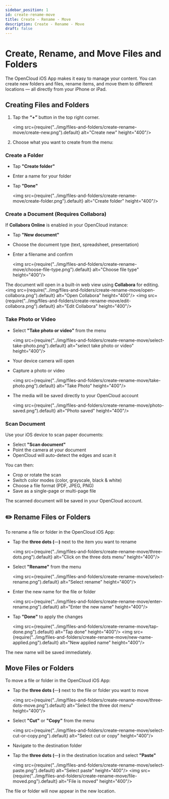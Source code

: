 ```yaml
---
sidebar_position: 1
id: create-rename-move
title: Create - Rename - Move
description: Create - Rename - Move
draft: false
---
```


# Create, Rename, and Move Files and Folders

The OpenCloud iOS App makes it easy to manage your content. You can create new folders and files, rename items, and move them to different locations — all directly from your iPhone or iPad.

## Creating Files and Folders

1. Tap the **“+”** button in the top right corner.

   <img src={require("../img/files-and-folders/create-rename-move/create-new.png").default} alt="Create new" height="400"/>

2. Choose what you want to create from the menu:

### Create a Folder

- Tap **"Create folder"**
- Enter a name for your folder
- Tap **"Done"**

  <img src={require("../img/files-and-folders/create-rename-move/create-folder.png").default} alt="Create folder" height="400"/>

### Create a Document (Requires Collabora)

If **Collabora Online** is enabled in your OpenCloud instance:

- Tap **"New document"**
- Choose the document type (text, spreadsheet, presentation)
- Enter a filename and confirm

  <img src={require("../img/files-and-folders/create-rename-move/choose-file-type.png").default} alt="Choose file type" height="400"/>

The document will open in a built-in web view using **Collabora** for editing.
<img src={require("../img/files-and-folders/create-rename-move/open-collabora.png").default} alt="Open Collabora" height="400"/>
<img src={require("../img/files-and-folders/create-rename-move/edit-collabora.png").default} alt="Edit Collabora" height="400"/>

### Take Photo or Video

- Select **"Take photo or video"** from the menu

  <img src={require("../img/files-and-folders/create-rename-move/select-take-photo.png").default} alt="select take photo or video" height="400"/>

- Your device camera will open
- Capture a photo or video

  <img src={require("../img/files-and-folders/create-rename-move/take-photo.png").default} alt="Take Photo" height="400"/>

- The media will be saved directly to your OpenCloud account

  <img src={require("../img/files-and-folders/create-rename-move/photo-saved.png").default} alt="Photo saved" height="400"/>

### Scan Document

Use your iOS device to scan paper documents:

- Select **"Scan document"**
- Point the camera at your document
- OpenCloud will auto-detect the edges and scan it

You can then:

- Crop or rotate the scan
- Switch color modes (color, grayscale, black & white)
- Choose a file format (PDF, JPEG, PNG)
- Save as a single-page or multi-page file

The scanned document will be saved in your OpenCloud account.

## ✏️ Rename Files or Folders

To rename a file or folder in the OpenCloud iOS App:

- Tap the **three dots (⋯)** next to the item you want to rename

  <img src={require("../img/files-and-folders/create-rename-move/three-dots.png").default} alt="Click on the three dots menu" height="400"/>

- Select **"Rename"** from the menu

  <img src={require("../img/files-and-folders/create-rename-move/select-rename.png").default} alt="Select rename" height="400"/>

- Enter the new name for the file or folder

  <img src={require("../img/files-and-folders/create-rename-move/enter-rename.png").default} alt="Enter the new name" height="400"/>

- Tap **"Done"** to apply the changes

  <img src={require("../img/files-and-folders/create-rename-move/tap-done.png").default} alt="Tap done" height="400"/>
  <img src={require("../img/files-and-folders/create-rename-move/new-name-applied.png").default} alt="New applied name" height="400"/>

The new name will be saved immediately.

## Move Files or Folders

To move a file or folder in the OpenCloud iOS App:

- Tap the **three dots (⋯)** next to the file or folder you want to move

  <img src={require("../img/files-and-folders/create-rename-move/three-dots-move.png").default} alt="Select the three dot menu" height="400"/>

- Select **"Cut"** or **"Copy"** from the menu

  <img src={require("../img/files-and-folders/create-rename-move/select-cut-or-copy.png").default} alt="Select cut or copy" height="400"/>

- Navigate to the destination folder
- Tap the **three dots (⋯)** in the destination location and select **"Paste"**

  <img src={require("../img/files-and-folders/create-rename-move/select-paste.png").default} alt="Select paste" height="400"/>
  <img src={require("../img/files-and-folders/create-rename-move/file-moved.png").default} alt="File is moved" height="400"/>

The file or folder will now appear in the new location.
